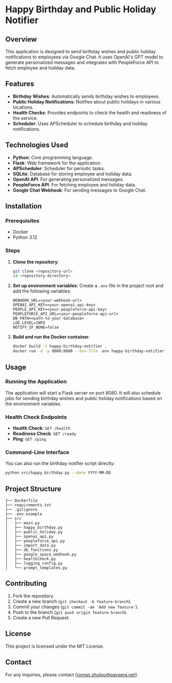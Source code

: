 # Happy Birthday and Public Holiday Notifier

## Overview

This application is designed to send birthday wishes and public holiday notifications to employees via Google Chat. It uses OpenAI's GPT model to generate personalized messages and integrates with PeopleForce API to fetch employee and holiday data.

## Features

- **Birthday Wishes**: Automatically sends birthday wishes to employees.
- **Public Holiday Notifications**: Notifies about public holidays in various locations.
- **Health Checks**: Provides endpoints to check the health and readiness of the service.
- **Scheduler**: Uses APScheduler to schedule birthday and holiday notifications.

## Technologies Used

- **Python**: Core programming language.
- **Flask**: Web framework for the application.
- **APScheduler**: Scheduler for periodic tasks.
- **SQLite**: Database for storing employee and holiday data.
- **OpenAI API**: For generating personalized messages.
- **PeopleForce API**: For fetching employee and holiday data.
- **Google Chat Webhook**: For sending messages to Google Chat.

## Installation

### Prerequisites

- Docker
- Python 3.12

### Steps

1. **Clone the repository**:

    ``` sh
    git clone <repository-url>
    cd <repository-directory>
    ```

2. **Set up environment variables**:
    Create a `.env` file in the project root and add the following variables:

    ``` env
    WEBHOOK_URL=<your-webhook-url>
    OPENAI_API_KEY=<your-openai-api-key>
    PEOPLE_API_KEY=<your-peopleforce-api-key>
    PEOPLEFORCE_API_URL=<your-peopleforce-api-url>
    DB_PATH=<path-to-your-database>
    LOG_LEVEL=INFO
    NOTIFY_IF_NONE=false 
    ```

3. **Build and run the Docker container**:

    ```sh
    docker build -t happy-birthday-notifier .
    docker run -d -p 8080:8080 --env-file .env happy-birthday-notifier
    ```

## Usage

### Running the Application

The application will start a Flask server on port 8080. It will also schedule jobs for sending birthday wishes and public holiday notifications based on the environment variables.

### Health Check Endpoints

- **Health Check**: `GET /health`
- **Readiness Check**: `GET /ready`
- **Ping**: `GET /ping`

### Command-Line Interface

You can also run the birthday notifier script directly:

```sh
python src/happy_birthday.py --date YYYY-MM-DD
```

## Project Structure

```.
├── Dockerfile
├── requirements.txt
├── .gitignore
├── .env.example
├── src
│   ├── main.py
│   ├── happy_birthday.py
│   ├── public_holiday.py
│   ├── openai_api.py
│   ├── peopleforce_api.py
│   ├── import_data.py
│   ├── db_functions.py
│   ├── google_space_webhook.py
│   ├── healthcheck.py
│   ├── logging_config.py
│   └── prompt_templates.py
```

## Contributing

1. Fork the repository.
2. Create a new branch (`git checkout -b feature-branch`).
3. Commit your changes (`git commit -am 'Add new feature'`).
4. Push to the branch (`git push origin feature-branch`).
5. Create a new Pull Request.

## License

This project is licensed under the MIT License.

## Contact

For any inquiries, please contact [roman.zhulpo@paysera.net].
